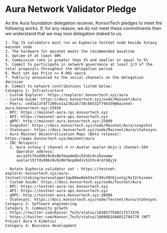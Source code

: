 # Aura Network Validator Pledge

As the Aura foundation delegation receiver, KonsorTech pledges to meet the following works. If, for any reason, we do not meet these commitments then we understand that we may lose delegation staked to us.

    1. Top 15 validators must run an Euphoria testnet node beside Xstaxy mainnet node
    2. The hardware for mainnet meets the recommended baseline    
    3. Uptime of at least 90%
    4. Commission rate is greater than 3% and smaller or equal to 5%
    5. Commit to participate in network governance at least 2/3 of the total proposals throughout the delegation period
    6. Must set Gas Price >= 0.001 uaura
    7. Publicly announced to the social channels on the delegation decision
    8. Commit to network contributions listed below: 
    Category 1: Infrastructure
    - Custom Explorer: https://explorer.konsortech.xyz/aura
    - Custom Guide: https://docs.konsortech.xyz/node/Mainnet/Aura
    - Peers: ced3a13f4f7200ce1a2392a5738c88532f794359@mainnet-aura.konsortech.xyz:25656
    - RPC: https://mainnet-aura-rpc.konsortech.xyz
    - API: https://mainnet-aura-api.konsortech.xyz
    - gRPC: http://mainnet-aura.konsortech.xyz:25090
    - Snapshot: https://docs.konsortech.xyz/node/Mainnet/Aura/snapshot
    - Statesync: https://docs.konsortech.xyz/node/Mainnet/Aura/statesync
    - Aura Mainnet Decentralization Maps (Beta release): https://maps.konsortech.xyz/mainnet/aura
    - IBC Relayers: 
      1. Aura xstaxy-1 channel-4 <> Axelar axelar-dojo-1 channel-104
         Operator address:
         aura15tfdu996z0v0z8mfmnpdmdzv52nhc4ra5avwmw
         axelar15tfdu996z0v0z8mfmnpdmdzv52nhc4rat9dyjk
    
    - Rotate Euphoria validator set : https://testnet-explorer.konsortech.xyz/aura-testnet/staking/auravaloper1qu86mw0ek54x3749v39t0jxxtgj9z32rkzxmex
    - Custom Guide: https://docs.konsortech.xyz/node/Testnet/Aura
    - RPC: https://testnet-aura-rpc.konsortech.xyz
    - API: https://testnet-aura-api.konsortech.xyz
    - gRPC: http://testnet-aura.konsortech.xyz:20090
    - Statesync: https://docs.konsortech.xyz/node/Testnet/Aura/statesync
    Category 2: Software engineering
    Category 3: Community growth
    - https://twitter.com/Konsor_Tech/status/1638577540217573376
    - https://twitter.com/Konsor_Tech/status/1660681446812704770 (NFT Project Aura X Kimetsu)
    Category 4: Business development

